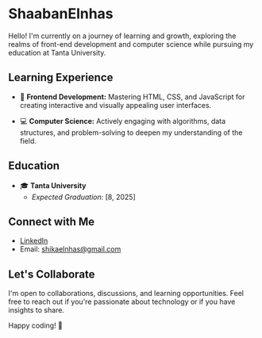 # ShaabanElnhas

Hello! I'm currently on a journey of learning and growth, exploring the realms of front-end development and computer science while pursuing my education at Tanta University.

## Learning Experience

- 🚀 **Frontend Development:** Mastering HTML, CSS, and JavaScript for creating interactive and visually appealing user interfaces.

- 💻 **Computer Science:** Actively engaging with algorithms, data structures, and problem-solving to deepen my understanding of the field.

## Education

- 🎓 **Tanta University**
  - *Expected Graduation:* [8, 2025]

## Connect with Me

- [LinkedIn](https://www.linkedin.com/in/%D9%8D%D9%8Dshaaban-elnhas/)
- Email: shikaelnhas@gmail.com
  

## Let's Collaborate

I'm open to collaborations, discussions, and learning opportunities. Feel free to reach out if you're passionate about technology or if you have insights to share.

Happy coding! 🚀
